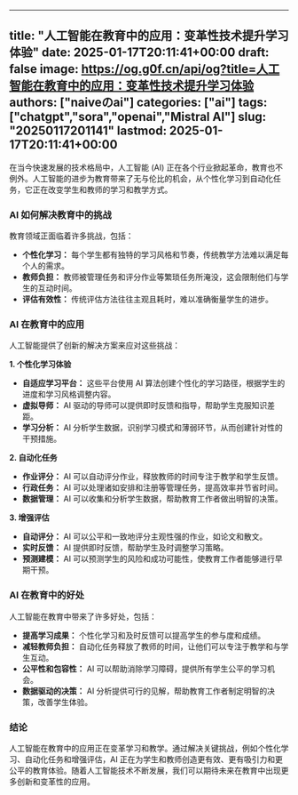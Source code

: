 
---
title: "人工智能在教育中的应用：变革性技术提升学习体验"
date: 2025-01-17T20:11:41+00:00
draft: false
image: https://og.g0f.cn/api/og?title=人工智能在教育中的应用：变革性技术提升学习体验
authors: ["naiveのai"]
categories: ["ai"]
tags: ["chatgpt","sora","openai","Mistral AI"]
slug: "20250117201141"
lastmod: 2025-01-17T20:11:41+00:00
---
在当今快速发展的技术格局中，人工智能 (AI) 正在各个行业掀起革命，教育也不例外。人工智能的进步为教育带来了无与伦比的机会，从个性化学习到自动化任务，它正在改变学生和教师的学习和教学方式。

### AI 如何解决教育中的挑战

教育领域正面临着许多挑战，包括：

- **个性化学习：** 每个学生都有独特的学习风格和节奏，传统教学方法难以满足每个人的需求。
- **教师负担：** 教师被管理任务和评分作业等繁琐任务所淹没，这会限制他们与学生的互动时间。
- **评估有效性：** 传统评估方法往往主观且耗时，难以准确衡量学生的进步。

### AI 在教育中的应用

人工智能提供了创新的解决方案来应对这些挑战：

**1. 个性化学习体验**

- **自适应学习平台：** 这些平台使用 AI 算法创建个性化的学习路径，根据学生的进度和学习风格调整内容。
- **虚拟导师：** AI 驱动的导师可以提供即时反馈和指导，帮助学生克服知识差距。
- **学习分析：** AI 分析学生数据，识别学习模式和薄弱环节，从而创建针对性的干预措施。

**2. 自动化任务**

- **作业评分：** AI 可以自动评分作业，释放教师的时间专注于教学和学生反馈。
- **行政任务：** AI 可以处理诸如安排和注册等管理任务，提高效率并节省时间。
- **数据管理：** AI 可以收集和分析学生数据，帮助教育工作者做出明智的决策。

**3. 增强评估**

- **自动评分：** AI 可以公平和一致地评分主观性强的作业，如论文和散文。
- **实时反馈：** AI 提供即时反馈，帮助学生及时调整学习策略。
- **预测建模：** AI 可以预测学生的风险和成功可能性，使教育工作者能够进行早期干预。

### AI 在教育中的好处

人工智能在教育中带来了许多好处，包括：

- **提高学习成果：** 个性化学习和及时反馈可以提高学生的参与度和成绩。
- **减轻教师负担：** 自动化任务释放了教师的时间，让他们可以专注于教学和与学生互动。
- **公平性和包容性：** AI 可以帮助消除学习障碍，提供所有学生公平的学习机会。
- **数据驱动的决策：** AI 分析提供可行的见解，帮助教育工作者制定明智的决策，改善学生体验。

### 结论

人工智能在教育中的应用正在变革学习和教学。通过解决关键挑战，例如个性化学习、自动化任务和增强评估，AI 正在为学生和教师创造更有效、更有吸引力和更公平的教育体验。随着人工智能技术不断发展，我们可以期待未来在教育中出现更多创新和变革性的应用。